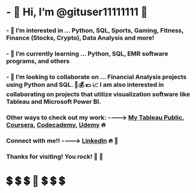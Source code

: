 # - 👋 Hi, I’m @gituser11111111 🐼 
### - 👀 I’m interested in ... Python, SQL, Sports, Gaming, Fitness, Finance (Stocks, Crypto), Data Analysis and more! 
### - 🌱 I’m currently learning ... Python, SQL, EMR software programs, and others
### - 💞️ I’m looking to collaborate on ... Financial Analysis projects using Python and SQL. 💸:moneybag: :dollar: 📈  I am also interested in collaborating on projects that utilize visualization software like Tableau and Microsoft Power BI.

### Other ways to check out my work: ----> [My Tableau Public](https://public.tableau.com/app/profile/wade.bouley), [Coursera](https://www.coursera.org/user/5458de507f6f980c303547ea827e8383), [Codecademy](https://www.codecademy.com/profiles/trashpanda47), [Udemy](https://www.udemy.com/user/wade-bouley/) 🔥
### Connect with me!! ----> [LinkedIn](https://www.linkedin.com/in/wade-bouley-6010a2107/) 🔥 🔗

### Thanks for visiting! You rock! 💜 :100:

# :heavy_dollar_sign: :heavy_dollar_sign: :heavy_dollar_sign: 🐼 :heavy_dollar_sign: :heavy_dollar_sign: :heavy_dollar_sign:


<!---
gituser11111111/gituser11111111 is a ✨ special ✨ repository because its `README.md` (this file) appears on your GitHub profile.
You can click the Preview link to take a look at your changes.
--->
